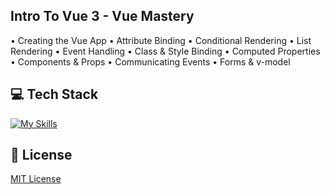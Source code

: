 ## Intro To Vue 3 - Vue Mastery
• Creating the Vue App
• Attribute Binding
• Conditional Rendering
• List Rendering
• Event Handling
• Class & Style Binding
• Computed Properties
• Components & Props
• Communicating Events
• Forms & v-model

## 💻 Tech Stack
[![My Skills](https://skillicons.dev/icons?i=html,css,javascript,vue)](https://skillicons.dev)

## 🔐 License
[MIT License](LICENSE)